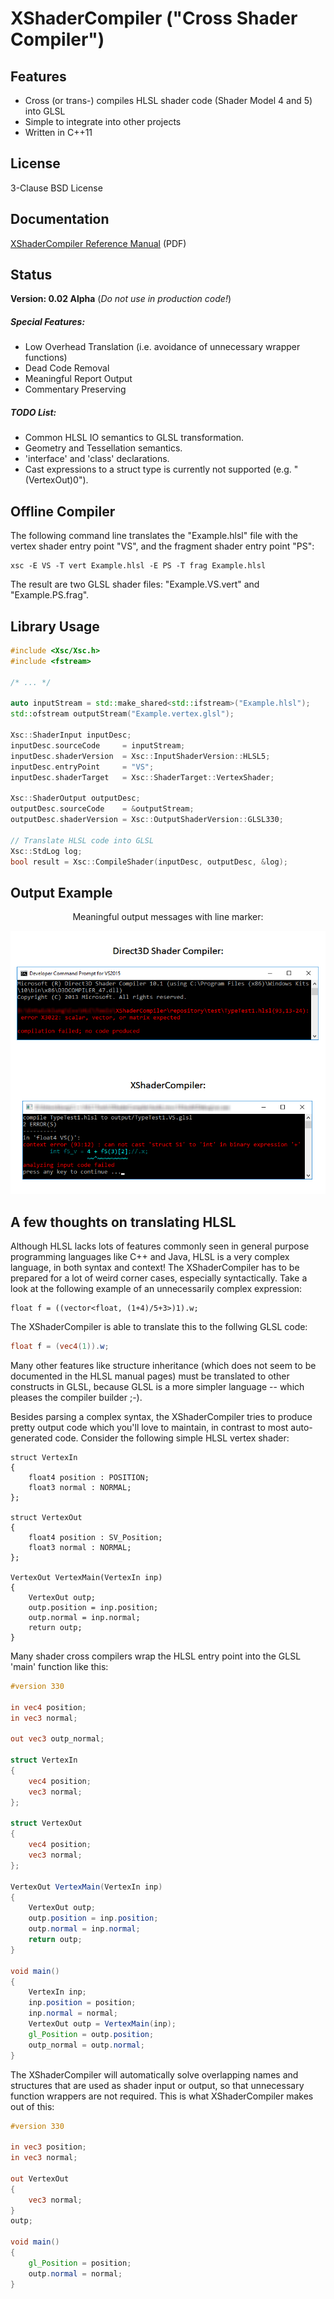 # XShaderCompiler ("Cross Shader Compiler") #

Features
--------

* Cross (or trans-) compiles HLSL shader code (Shader Model 4 and 5) into GLSL
* Simple to integrate into other projects
* Written in C++11

License
-------

3-Clause BSD License

Documentation
-------------

[XShaderCompiler Reference Manual](https://github.com/LukasBanana/XShaderCompiler/blob/master/docu/refman.pdf) (PDF)

Status
------

**Version: 0.02 Alpha** (*Do not use in production code!*)

##### Special Features: #####
* Low Overhead Translation (i.e. avoidance of unnecessary wrapper functions)
* Dead Code Removal
* Meaningful Report Output
* Commentary Preserving

##### TODO List: #####
* Common HLSL IO semantics to GLSL transformation.
* Geometry and Tessellation semantics.
* 'interface' and 'class' declarations.
* Cast expressions to a struct type is currently not supported (e.g. "(VertexOut)0").

Offline Compiler
----------------

The following command line translates the "Example.hlsl" file with the vertex shader entry point "VS", and the fragment shader entry point "PS":

```
xsc -E VS -T vert Example.hlsl -E PS -T frag Example.hlsl
```

The result are two GLSL shader files: "Example.VS.vert" and "Example.PS.frag".

Library Usage
-------------

```cpp
#include <Xsc/Xsc.h>
#include <fstream>

/* ... */

auto inputStream = std::make_shared<std::ifstream>("Example.hlsl");
std::ofstream outputStream("Example.vertex.glsl");

Xsc::ShaderInput inputDesc;
inputDesc.sourceCode     = inputStream;
inputDesc.shaderVersion  = Xsc::InputShaderVersion::HLSL5;
inputDesc.entryPoint     = "VS";
inputDesc.shaderTarget   = Xsc::ShaderTarget::VertexShader;

Xsc::ShaderOutput outputDesc;
outputDesc.sourceCode    = &outputStream;
outputDesc.shaderVersion = Xsc::OutputShaderVersion::GLSL330;

// Translate HLSL code into GLSL
Xsc::StdLog log;
bool result = Xsc::CompileShader(inputDesc, outputDesc, &log);
```

Output Example
--------------

<p align="center">Meaningful output messages with line marker:</p>
<p align="center"><img src="docu/screenshot_03.png" alt="docu/screenshot_03.png"/></p>

A few thoughts on translating HLSL
----------------------------------

Although HLSL lacks lots of features commonly seen in general purpose programming languages like C++ and Java,
HLSL is a very complex language, in both syntax and context!
The XShaderCompiler has to be prepared for a lot of weird corner cases, especially syntactically.
Take a look at the following example of an unnecessarily complex expression:
```hlsl
float f = ((vector<float, (1+4)/5+3>)1).w;
```
The XShaderCompiler is able to translate this to the follwing GLSL code:
```glsl
float f = (vec4(1)).w;
```
Many other features like structure inheritance (which does not seem to be documented in the HLSL manual pages)
must be translated to other constructs in GLSL, because GLSL is a more simpler language -- which pleases the compiler builder ;-).

Besides parsing a complex syntax, the XShaderCompiler tries to produce pretty output code which you'll love to maintain,
in contrast to most auto-generated code.
Consider the following simple HLSL vertex shader:
```hlsl
struct VertexIn
{
    float4 position : POSITION;
    float3 normal : NORMAL;
};

struct VertexOut
{
    float4 position : SV_Position;
    float3 normal : NORMAL;
};

VertexOut VertexMain(VertexIn inp)
{
    VertexOut outp;
    outp.position = inp.position;
    outp.normal = inp.normal;
    return outp;
}
```
Many shader cross compilers wrap the HLSL entry point into the GLSL 'main' function like this:
```glsl
#version 330

in vec4 position;
in vec3 normal;

out vec3 outp_normal;

struct VertexIn
{
    vec4 position;
    vec3 normal;
};

struct VertexOut
{
    vec4 position;
    vec3 normal;
};

VertexOut VertexMain(VertexIn inp)
{
    VertexOut outp;
    outp.position = inp.position;
    outp.normal = inp.normal;
    return outp;
}

void main()
{
    VertexIn inp;
    inp.position = position;
    inp.normal = normal;
    VertexOut outp = VertexMain(inp);
    gl_Position = outp.position;
    outp_normal = outp.normal;
}
```
The XShaderCompiler will automatically solve overlapping names and structures that are used as shader input or output,
so that unnecessary function wrappers are not required. This is what XShaderCompiler makes out of this:
```glsl
#version 330

in vec3 position;
in vec3 normal;

out VertexOut
{
    vec3 normal;
}
outp;

void main()
{
    gl_Position = position;
    outp.normal = normal;
}
```
